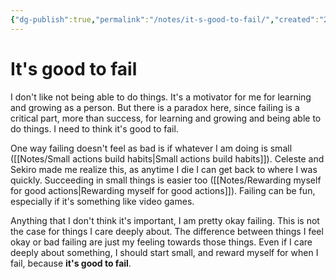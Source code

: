 ```yaml
---
{"dg-publish":true,"permalink":"/notes/it-s-good-to-fail/","created":"2024-01-02T21:25:26.991+09:00","updated":"2024-01-02T21:32:23.245+09:00"}
---
```


# It's good to fail

I don't like not being able to do things. It's a motivator for me for learning and growing as a person. But there is a paradox here, since failing is a critical part, more than success, for learning and growing and being able to do things. I need to think it's good to fail.

One way failing doesn't feel as bad is if whatever I am doing is small ([[Notes/Small actions build habits\|Small actions build habits]]). Celeste and Sekiro made me realize this, as anytime I die I can get back to where I was quickly. Succeeding in small things is easier too ([[Notes/Rewarding myself for good actions\|Rewarding myself for good actions]]). Failing can be fun, especially if it's something like video games.

Anything that I don't think it's important, I am pretty okay failing. This is not the case for things I care deeply about. The difference between things I feel okay or bad failing are just my feeling towards those things. Even if I care deeply about something, I should start small, and reward myself for when I fail, because **it's good to fail**.
